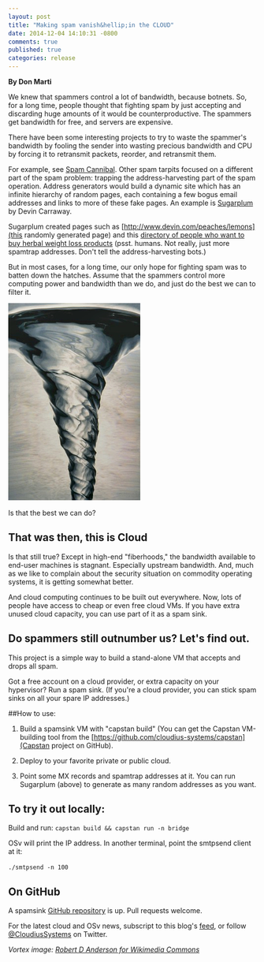 ```yaml
---
layout: post
title: "Making spam vanish&hellip;in the CLOUD"
date: 2014-12-04 14:10:31 -0800
comments: true
published: true
categories: release
---
```


**By Don Marti**

We knew that spammers control a lot of bandwidth, because botnets.  So, for a long time, people thought that fighting spam by just accepting and discarding huge amounts of it would be counterproductive. The spammers get bandwidth for free, and servers are expensive.

There have been some interesting
projects to 
try to waste the spammer's bandwidth by fooling the sender into wasting precious bandwidth and CPU by forcing it to retransmit packets, reorder, and retransmit them.

For example, see [Spam Cannibal](http://www.spamcannibal.org/cannibal.cgi). Other spam tarpits focused on a different part of the spam problem: trapping the address-harvesting part of the spam operation.  Address generators would build a dynamic site which has an infinite hierarchy of random pages, each containing a few bogus email addresses and links to more of these fake pages.  An example is [Sugarplum](http://www.devin.com/sugarplum/) by Devin Carraway.

Sugarplum created pages such as [http://www.devin.com/peaches/lemons](this randomly generated page) and this [directory of people who want to buy herbal weight loss products](http://www.devin.com/peaches/lemons/disentangles/fingerboard) (psst. humans. Not really, just more spamtrap addresses. Don't tell the address-harvesting bots.)  

But in most cases, for a long time, our only hope for fighting spam was to batten down the hatches.  Assume that the spammers control more computing power and bandwidth than we do, and just do the best we can to filter it.

![vortex image](/images/vortex.jpeg)

Is that the best we can do?

<!--more-->

## That was then, this is Cloud

Is that still true?  Except in high-end "fiberhoods," the bandwidth available to end-user machines is stagnant.  Especially upstream bandwidth.  And, much as we like to complain about the security situation on commodity operating systems, it is getting somewhat better.  

And cloud computing continues to be built out everywhere.  Now, lots of people have access to cheap or even free cloud VMs.  If you have extra unused cloud capacity, you can use part of it as a spam sink.

## Do spammers still outnumber us?  Let's find out.

This project is a simple way to build a stand-alone VM that accepts and drops all spam.

Got a free account on a cloud provider, or extra capacity on your hypervisor?   Run a spam sink.  (If you're a cloud provider, you can stick spam sinks on all your spare IP addresses.)


##How to use:

1. Build a spamsink VM with "capstan build" (You can get the Capstan VM-building tool from the [https://github.com/cloudius-systems/capstan](Capstan project on GitHub).

2. Deploy to your favorite private or public cloud.

3. Point some MX records and spamtrap addresses at it.  You can run Sugarplum (above) to generate as many random addresses as you want.


## To try it out locally:

Build and run: `capstan build && capstan run -n bridge`

OSv will print the IP address.  In another terminal, point the smtpsend client at it:

`./smtpsend -n 100`



## On GitHub

A spamsink [GitHub repository](https://github.com/dmarti/spamsink) is up.  Pull requests welcome.

For the latest cloud and OSv news, subscript to this blog's [feed](http://osv.io/blog/atom.xml), or follow [@CloudiusSystems](https://twitter.com/CloudiusSystems) on Twitter.

_Vortex image: [Robert D Anderson for Wikimedia Commons](https://commons.wikimedia.org/wiki/File:Vortex_in_draining_bottle_of_water.jpg)_


